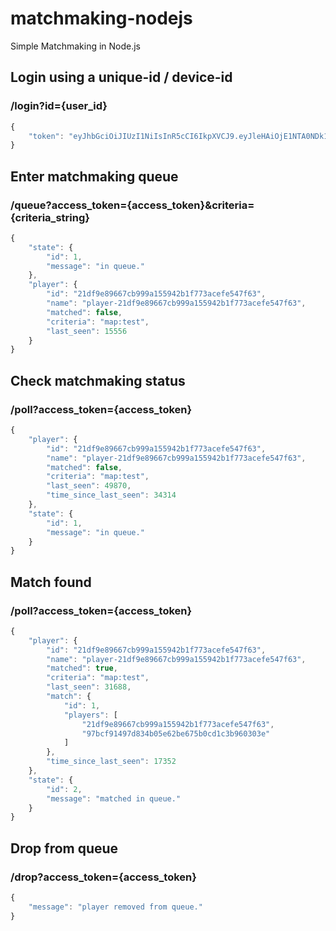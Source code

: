 # matchmaking-nodejs
Simple Matchmaking in Node.js

## Login using a unique-id / device-id
### /login?id={user_id}
```javascript
{
    "token": "eyJhbGciOiJIUzI1NiIsInR5cCI6IkpXVCJ9.eyJleHAiOjE1NTA0NDk1MjcsImlkIjoiMjFkZjllODk2NjdjYjk5OWExNTU5NDJiMWY3NzNhY2VmZTU0N2Y2MyIsImlhdCI6MTU1MDQ0NTkyN30.lyNmrxk54SYZAaPCmlXLHCvdEEAWMx-YTtzDtg4Ue00"
}
```

## Enter matchmaking queue
### /queue?access_token={access_token}&criteria={criteria_string}
```javascript
{
    "state": {
        "id": 1,
        "message": "in queue."
    },
    "player": {
        "id": "21df9e89667cb999a155942b1f773acefe547f63",
        "name": "player-21df9e89667cb999a155942b1f773acefe547f63",
        "matched": false,
        "criteria": "map:test",
        "last_seen": 15556
    }
}
```

## Check matchmaking status
### /poll?access_token={access_token}
```javascript
{
    "player": {
        "id": "21df9e89667cb999a155942b1f773acefe547f63",
        "name": "player-21df9e89667cb999a155942b1f773acefe547f63",
        "matched": false,
        "criteria": "map:test",
        "last_seen": 49870,
        "time_since_last_seen": 34314
    },
    "state": {
        "id": 1,
        "message": "in queue."
    }
}
```

## Match found
### /poll?access_token={access_token}
```javascript
{
    "player": {
        "id": "21df9e89667cb999a155942b1f773acefe547f63",
        "name": "player-21df9e89667cb999a155942b1f773acefe547f63",
        "matched": true,
        "criteria": "map:test",
        "last_seen": 31688,
        "match": {
            "id": 1,
            "players": [
                "21df9e89667cb999a155942b1f773acefe547f63",
                "97bcf91497d834b05e62be675b0cd1c3b960303e"
            ]
        },
        "time_since_last_seen": 17352
    },
    "state": {
        "id": 2,
        "message": "matched in queue."
    }
}
```

## Drop from queue
### /drop?access_token={access_token}
```javascript
{
    "message": "player removed from queue."
}
```
